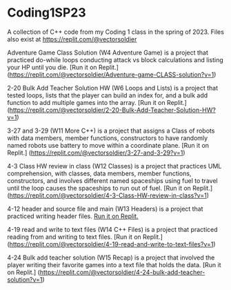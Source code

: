 # Coding1SP23
A collection of C++ code from my Coding 1 class in the spring of 2023. Files also exist at https://replit.com/@vectorsoldier

Adventure Game Class Solution (W4 Adventure Game) is a project that practiced do-while loops conducting attack vs block calculations and listing your HP until you die. [Run it on Replit.]    (https://replit.com/@vectorsoldier/Adventure-game-CLASS-solution?v=1)

2-20 Bulk Add Teacher Solution HW (W6 Loops and Lists) is a project that tested loops, lists that the player can build an index for, and a bulk add function to add multiple games into the array.  [Run it on Replit.] (https://replit.com/@vectorsoldier/2-20-Bulk-Add-Teacher-Solution-HW?v=1)

3-27 and 3-29 (W11 More C++) is a project that assigns a Class of robots with data members, member functions, constructors to have randomly named robots use battery to move within a coordinate plane.  [Run it on Replit.] (https://replit.com/@vectorsoldier/3-27-and-3-29?v=1)

4-3 Class HW review in class (W12 Classes) is a project that practices UML comprehension, with classes, data members, member functions, constructors, and involves different named spaceships using fuel to travel until the loop causes the spaceships to run out of fuel.  [Run it on Replit.] (https://replit.com/@vectorsoldier/4-3-Class-HW-review-in-class?v=1)

4-12 header and source file and main (W13 Headers) is a project that practiced writing header files. [Run it on Replit.](https://replit.com/@vectorsoldier/4-12-header-and-source-file-and-main?v=1)

4-19 read and write to text files (W14 C++ Files) is a project that practiced reading from and writing to text files.  [Run it on Replit.] (https://replit.com/@vectorsoldier/4-19-read-and-write-to-text-files?v=1)

4-24 Bulk add teacher solution (W15 Recap) is a project that involved the player writing their favorite games into a text file that holds the data.  [Run it on Replit.] (https://replit.com/@vectorsoldier/4-24-bulk-add-teacher-solution?v=1)
